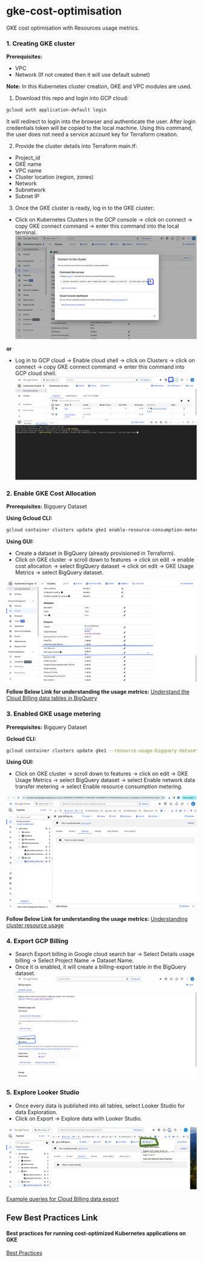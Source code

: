 # gke-cost-optimisation

GKE cost optimisation with Resources usage metrics.

### 1. Creating GKE cluster

**Prerequisites:** 
- VPC 
- Network (If not created then it will use default subnet)

**Note:** In this Kubernetes cluster creation, GKE and VPC modules are used.

1. Download this repo and login into GCP cloud:

```bash
gcloud auth application-default login
```

It will redirect to login into the browser and authenticate the user. After login credentials token will be copied to the local machine. Using this command, the user does not need a service account key for Terraform creation.

2. Provide the cluster details into Terraform main.tf:
- Project_id
- GKE name
- VPC name
- Cluster location (region, zones)
- Network
- Subnetwork
- Subnet IP 

3. Once the GKE cluster is ready, log in to the GKE cluster:
- Click on Kubernetes Clusters in the GCP console -> click on connect -> copy GKE connect command -> enter this command into the local terminal.
![Alt Text](images/copy-login-command.png)

**or**


- Log in to GCP cloud -> Enable cloud shell -> click on Clusters -> click on connect -> copy GKE connect command -> enter this command into GCP cloud shell.
![Alt Text](images/connect-cloudshell.png)

### 2. Enable GKE Cost Allocation 

**Prerequisites:** 
Bigquery Dataset

**Using Gcloud CLI:**

```bash
gcloud container clusters update gke1 enable-resource-consumption-metering --zone us-central1-a --resource-usage-bigquery-dataset gke-costing
```

**Using GUI:**
- Create a dataset in BigQuery (already provisioned in Terraform).
- Click on GKE cluster -> scroll down to features -> click on edit -> enable cost allocation -> select BigQuery dataset -> click on edit -> GKE Usage Metrics -> select BigQuery dataset.

![Alt Text](images/enable-features.png)

**Follow Below Link for understanding the usage metrics:**
[Understand the Cloud Billing data tables in BigQuery](https://cloud.google.com/billing/docs/how-to/export-data-bigquery-tables)

### 3. Enabled GKE usage metering 

**Prerequisites:** 
Bigquery Dataset

**Gcloud CLI:**
```bash
gcloud container clusters update gke1 --resource-usage-bigquery-dataset gke-cost
```

**Using GUI:**
- Click on GKE cluster -> scroll down to features -> click on edit -> GKE Usage Metrics -> select BigQuery dataset -> select Enable network data transfer metering -> select Enable resource consumption metering.

![Alt Text](images/big-query-dataset.png)

**Follow Below Link for understanding the usage metrics:**
[Understanding cluster resource usage](https://cloud.google.com/kubernetes-engine/docs/how-to/cluster-usage-metering?&_gl=1*hhh71d*_ga*MTYxNDY4NjkxOS4xNzE1MzQyNDQz*_ga_WH2QY8WWF5*MTcxNTc1MjAyMy45LjEuMTcxNTc1MzcyMS4wLjAuMA..&_ga=2.98374303.-1614686919.1715342443#view_in_data-studio)

### 4. Export GCP Billing
- Search Export billing in Google cloud search bar -> Select Details usage billing -> Select Project Name -> Dataset Name.
- Once it is enabled, it will create a billing-export table in the BigQuery dataset.
![Alt Text](images/export-billing.png)

### 5. Explore Looker Studio
- Once every data is published into all tables, select Looker Studio for data Exploration.
- Click on Export -> Explore data with Looker Studio.

![Alt Text](images/explore-looker-studio.png)

[Example queries for Cloud Billing data export](https://cloud.google.com/billing/docs/how-to/bq-examples#sum-costs-per-invoice)

## Few Best Practices Link 

#### Best practices for running cost-optimized Kubernetes applications on GKE 
[Best Practices](https://cloud.google.com/architecture/best-practices-for-running-cost-effective-kubernetes-applications-on-gke)

